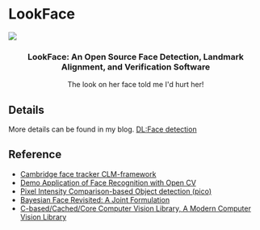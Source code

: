 # LookFace

[![](https://dl.dropboxusercontent.com/s/9hpp934le2i5h6j/Screenshot_2016-05-09_21-44-40.png)](http://v.youku.com/v_show/id_XMTM5OTg3MDYwNA==.html?from=y1.7-1.2)

<h3 align="center">LookFace: An Open Source Face Detection, Landmark Alignment, and Verification Software</h3>
<p align="center">
  The look on her face told me I'd hurt her!
</p>
<p align="center">
  <a href="https://github.com/gujiuxiang/LookFace"></a>
</p>

## Details

More details can be found in my blog. [DL:Face detection](http://gujiuxiang.github.io/2015/10/20/CV-face-detection/)

## Reference

- [Cambridge face tracker CLM-framework](https://github.com/TadasBaltrusaitis/CLM-framework)
- [Demo Application of Face Recognition with Open CV](https://github.com/ayuso2013/face-recognition)
- [Pixel Intensity Comparison-based Object detection (pico)](https://github.com/nenadmarkus/pico)
- [Bayesian Face Revisited: A Joint Formulation](https://github.com/MaoXu/Joint_Bayesian)
- [C-based/Cached/Core Computer Vision Library, A Modern Computer Vision Library](https://github.com/liuliu/ccv)


